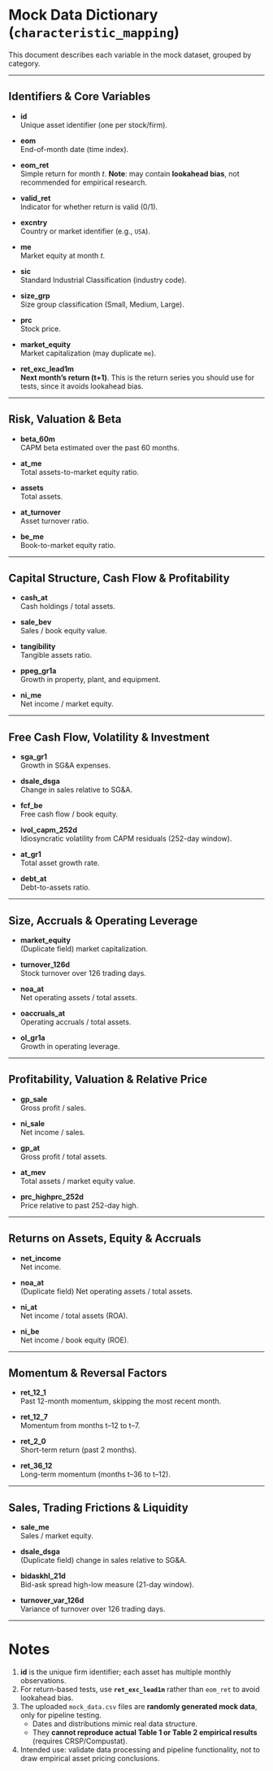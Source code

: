# Mock Data Dictionary (`characteristic_mapping`)

This document describes each variable in the mock dataset, grouped by category.  

---

## Identifiers & Core Variables
- **id**  
  Unique asset identifier (one per stock/firm).  

- **eom**  
  End-of-month date (time index).  

- **eom_ret**  
  Simple return for month *t*. **Note**: may contain **lookahead bias**, not recommended for empirical research.  

- **valid_ret**  
  Indicator for whether return is valid (0/1).  

- **excntry**  
  Country or market identifier (e.g., `USA`).  

- **me**  
  Market equity at month *t*.  

- **sic**  
  Standard Industrial Classification (industry code).  

- **size_grp**  
  Size group classification (Small, Medium, Large).  

- **prc**  
  Stock price.  

- **market_equity**  
  Market capitalization (may duplicate `me`).  

- **ret_exc_lead1m**  
  **Next month’s return (t+1)**. This is the return series you should use for tests, since it avoids lookahead bias.  

---

## Risk, Valuation & Beta
- **beta_60m**  
  CAPM beta estimated over the past 60 months.  

- **at_me**  
  Total assets-to-market equity ratio.  

- **assets**  
  Total assets.  

- **at_turnover**  
  Asset turnover ratio.  

- **be_me**  
  Book-to-market equity ratio.  

---

## Capital Structure, Cash Flow & Profitability
- **cash_at**  
  Cash holdings / total assets.  

- **sale_bev**  
  Sales / book equity value.  

- **tangibility**  
  Tangible assets ratio.  

- **ppeg_gr1a**  
  Growth in property, plant, and equipment.  

- **ni_me**  
  Net income / market equity.  

---

## Free Cash Flow, Volatility & Investment
- **sga_gr1**  
  Growth in SG&A expenses.  

- **dsale_dsga**  
  Change in sales relative to SG&A.  

- **fcf_be**  
  Free cash flow / book equity.  

- **ivol_capm_252d**  
  Idiosyncratic volatility from CAPM residuals (252-day window).  

- **at_gr1**  
  Total asset growth rate.  

- **debt_at**  
  Debt-to-assets ratio.  

---

## Size, Accruals & Operating Leverage
- **market_equity**  
  (Duplicate field) market capitalization.  

- **turnover_126d**  
  Stock turnover over 126 trading days.  

- **noa_at**  
  Net operating assets / total assets.  

- **oaccruals_at**  
  Operating accruals / total assets.  

- **ol_gr1a**  
  Growth in operating leverage.  

---

## Profitability, Valuation & Relative Price
- **gp_sale**  
  Gross profit / sales.  

- **ni_sale**  
  Net income / sales.  

- **gp_at**  
  Gross profit / total assets.  

- **at_mev**  
  Total assets / market equity value.  

- **prc_highprc_252d**  
  Price relative to past 252-day high.  

---

## Returns on Assets, Equity & Accruals
- **net_income**  
  Net income.  

- **noa_at**  
  (Duplicate field) Net operating assets / total assets.  

- **ni_at**  
  Net income / total assets (ROA).  

- **ni_be**  
  Net income / book equity (ROE).  

---

## Momentum & Reversal Factors
- **ret_12_1**  
  Past 12-month momentum, skipping the most recent month.  

- **ret_12_7**  
  Momentum from months t–12 to t–7.  

- **ret_2_0**  
  Short-term return (past 2 months).  

- **ret_36_12**  
  Long-term momentum (months t–36 to t–12).  

---

## Sales, Trading Frictions & Liquidity
- **sale_me**  
  Sales / market equity.  

- **dsale_dsga**  
  (Duplicate field) change in sales relative to SG&A.  

- **bidaskhl_21d**  
  Bid-ask spread high-low measure (21-day window).  

- **turnover_var_126d**  
  Variance of turnover over 126 trading days.  

---

# Notes
1. **id** is the unique firm identifier; each asset has multiple monthly observations.  
2. For return-based tests, use **`ret_exc_lead1m`** rather than `eom_ret` to avoid lookahead bias.  
3. The uploaded `mock_data.csv` files are **randomly generated mock data**, only for pipeline testing.  
   - Dates and distributions mimic real data structure.  
   - They **cannot reproduce actual Table 1 or Table 2 empirical results** (requires CRSP/Compustat).  
4. Intended use: validate data processing and pipeline functionality, not to draw empirical asset pricing conclusions.  
